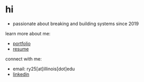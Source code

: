 # hi

- passionate about breaking and building systems since 2019

learn more about me:
- [portfolio](https://yangr0.github.io)
- [resume](https://github.com/yangr0/resume)

connect with me:
- email: ry25[at]illinois[dot]edu
- [linkedin](https://www.linkedin.com/in/yangr0)
